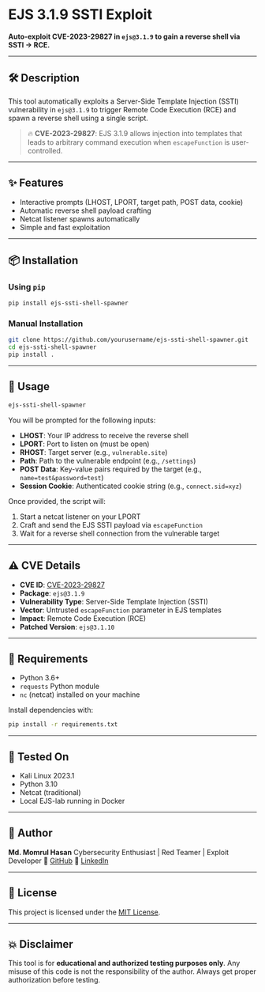 # EJS 3.1.9 SSTI Exploit

**Auto-exploit CVE-2023-29827 in `ejs@3.1.9` to gain a reverse shell via SSTI → RCE.**

---

## 🛠️ Description

This tool automatically exploits a Server-Side Template Injection (SSTI) vulnerability in `ejs@3.1.9` to trigger Remote Code Execution (RCE) and spawn a reverse shell using a single script.

> 🔥 **CVE-2023-29827**: EJS 3.1.9 allows injection into templates that leads to arbitrary command execution when `escapeFunction` is user-controlled.

---

## ✨ Features

- Interactive prompts (LHOST, LPORT, target path, POST data, cookie)
- Automatic reverse shell payload crafting
- Netcat listener spawns automatically
- Simple and fast exploitation

---

## 📦 Installation

### Using `pip`
```bash
pip install ejs-ssti-shell-spawner
```

### Manual Installation

```bash
git clone https://github.com/yourusername/ejs-ssti-shell-spawner.git
cd ejs-ssti-shell-spawner
pip install .
```

---

## 🚀 Usage

```bash
ejs-ssti-shell-spawner
```

You will be prompted for the following inputs:

* **LHOST**: Your IP address to receive the reverse shell
* **LPORT**: Port to listen on (must be open)
* **RHOST**: Target server (e.g., `vulnerable.site`)
* **Path**: Path to the vulnerable endpoint (e.g., `/settings`)
* **POST Data**: Key-value pairs required by the target (e.g., `name=test&password=test`)
* **Session Cookie**: Authenticated cookie string (e.g., `connect.sid=xyz`)

Once provided, the script will:

1. Start a netcat listener on your LPORT
2. Craft and send the EJS SSTI payload via `escapeFunction`
3. Wait for a reverse shell connection from the vulnerable target

---

## ⚠️ CVE Details

* **CVE ID**: [CVE-2023-29827](https://nvd.nist.gov/vuln/detail/CVE-2023-29827)
* **Package**: `ejs@3.1.9`
* **Vulnerability Type**: Server-Side Template Injection (SSTI)
* **Vector**: Untrusted `escapeFunction` parameter in EJS templates
* **Impact**: Remote Code Execution (RCE)
* **Patched Version**: `ejs@3.1.10`

---

## 🔧 Requirements

* Python 3.6+
* `requests` Python module
* `nc` (netcat) installed on your machine

Install dependencies with:

```bash
pip install -r requirements.txt
```

---

## 🧪 Tested On

* Kali Linux 2023.1
* Python 3.10
* Netcat (traditional)
* Local EJS-lab running in Docker

---

## 🙋 Author

**Md. Momrul Hasan**
Cybersecurity Enthusiast | Red Teamer | Exploit Developer
🔗 [GitHub](https://github.com/momrulhasan)
🔗 [LinkedIn](https://linkedin.com/in/momrulhasan)

---

## 📝 License

This project is licensed under the [MIT License](LICENSE).

---

## 💥 Disclaimer

This tool is for **educational and authorized testing purposes only**.
Any misuse of this code is not the responsibility of the author. Always get proper authorization before testing.
